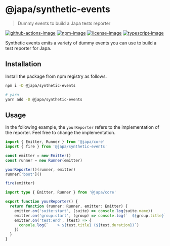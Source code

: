 # @japa/synthetic-events
> Dummy events to build a Japa tests reporter

[![github-actions-image]][github-actions-url] [![npm-image]][npm-url] [![license-image]][license-url] [![typescript-image]][typescript-url]

Synthetic events emits a variety of dummy events you can use to build a test reporter for Japa.

## Installation
Install the package from npm registry as follows.

```sh
npm i -D @japa/synthetic-events

# yarn
yarn add -D @japa/synthetic-events
```

## Usage
In the following example, the `yourReporter` refers to the implementation of the reporter. Feel free to change the implementation.

```ts
import { Emitter, Runner } from '@japa/core'
import { fire } from '@japa/synthetic-events'

const emitter = new Emitter()
const runner = new Runner(emitter)

yourReporter()(runner, emitter)
runner['boot']()

fire(emitter)
```

```ts
import type { Emitter, Runner } from '@japa/core'

export function yourReporter() {
  return function (runner: Runner, emitter: Emitter) {
    emitter.on('suite:start', (suite) => console.log(suite.name))
    emitter.on('group:start', (group) => console.log(`  ${group.title}`))
    emitter.on('test:end', (test) => {
      console.log(`    > ${test.title} (${test.duration})`)
    })
  }
}
```

[github-actions-image]: https://img.shields.io/github/workflow/status/japa/synthetic-events/test?style=for-the-badge

[github-actions-url]: https://github.com/japa/synthetic-events/actions/workflows/test.yml "github-actions"

[npm-image]: https://img.shields.io/npm/v/@japa/synthetic-events.svg?style=for-the-badge&logo=npm
[npm-url]: https://npmjs.org/package/@japa/synthetic-events "npm"

[license-image]: https://img.shields.io/npm/l/@japa/synthetic-events?color=blueviolet&style=for-the-badge
[license-url]: LICENSE.md "license"

[typescript-image]: https://img.shields.io/badge/Typescript-294E80.svg?style=for-the-badge&logo=typescript
[typescript-url]:  "typescript"
